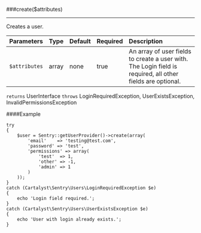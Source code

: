 <a id="create"></a>
###create($attributes)

----------

Creates a user.

Parameters          | Type                | Default             | Required            | Description
:------------------ | :------------------ | :------------------ | :------------------ | :------------------
`$attributes`       | array               | none                | true                | An array of user fields to create a user with. The Login field is required, all other fields are optional.

`returns` UserInterface
`throws`  LoginRequiredException, UserExistsException, InvalidPermissionsException

####Example

	try
	{
		$user = Sentry::getUserProvider()->create(array(
			'email'    => 'testing@test.com',
			'password' => 'test',
			'permissions' => array(
				'test'  => 1,
				'other' => -1,
				'admin' => 1
			)
		));
	}
	catch (Cartalyst\Sentry\Users\LoginRequiredException $e)
	{
		echo 'Login field required.';
	}
	catch (Cartalyst\Sentry\Users\UserExistsException $e)
	{
		echo 'User with login already exists.';
	}
